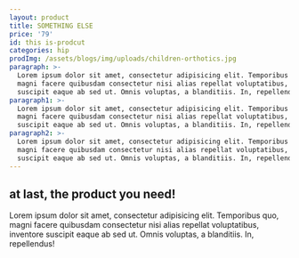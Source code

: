 ```yaml
---
layout: product
title: SOMETHING ELSE
price: '79'
id: this is-prodcut
categories: hip
prodImg: /assets/blogs/img/uploads/children-orthotics.jpg
paragraph: >-
  Lorem ipsum dolor sit amet, consectetur adipisicing elit. Temporibus quo,
  magni facere quibusdam consectetur nisi alias repellat voluptatibus, inventore
  suscipit eaque ab sed ut. Omnis voluptas, a blanditiis. In, repellendus!
paragraph1: >-
  Lorem ipsum dolor sit amet, consectetur adipisicing elit. Temporibus quo,
  magni facere quibusdam consectetur nisi alias repellat voluptatibus, inventore
  suscipit eaque ab sed ut. Omnis voluptas, a blanditiis. In, repellendus!
paragraph2: >-
  Lorem ipsum dolor sit amet, consectetur adipisicing elit. Temporibus quo,
  magni facere quibusdam consectetur nisi alias repellat voluptatibus, inventore
  suscipit eaque ab sed ut. Omnis voluptas, a blanditiis. In, repellendus!
---
```

## at last, the product you need!

Lorem ipsum dolor sit amet, consectetur adipisicing elit. Temporibus quo, magni facere quibusdam consectetur nisi alias repellat voluptatibus, inventore suscipit eaque ab sed ut. Omnis voluptas, a blanditiis. In, repellendus!
